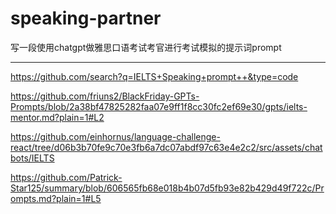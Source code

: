 # speaking-partner
写一段使用chatgpt做雅思口语考试考官进行考试模拟的提示词prompt



---
https://github.com/search?q=IELTS+Speaking+prompt++&type=code    

https://github.com/friuns2/BlackFriday-GPTs-Prompts/blob/2a38bf47825282faa07e9ff1f8cc30fc2ef69e30/gpts/ielts-mentor.md?plain=1#L2        

https://github.com/einhornus/language-challenge-react/tree/d06b3b70fe9c70e3fb6a7dc07abdf97c63e4e2c2/src/assets/chatbots/IELTS    

https://github.com/Patrick-Star125/summary/blob/606565fb68e018b4b07d5fb93e82b429d49f722c/Prompts.md?plain=1#L5     


